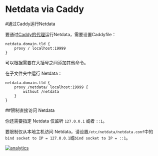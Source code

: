 # Netdata via Caddy

#通过Caddy运行Netdata

要通过[Caddy的代理](https://caddyserver.com/docs/proxy)运行Netdata，需要设置Caddyfile：

```caddyfile
netdata.domain.tld {
    proxy / localhost:19999
}
```

可以根据需要在大括号之间添加其他命令。

在子文件夹中运行 Netdata：

```caddyfile
netdata.domain.tld {
    proxy /netdata/ localhost:19999 {
        without /netdata
    }
}
```

##限制直接访问 Netdata

你还需要指定 Netdata 仅监听 `127.0.0.1` 或者 `::1`。

要限制仅从本地主机访问 Netdata，请设置`/etc/netdata/netdata.conf`中的 `bind socket to IP = 127.0.0.1`或`bind socket to IP = ::1`。

[![analytics](https://www.google-analytics.com/collect?v=1&aip=1&t=pageview&_s=1&ds=github&dr=https%3A%2F%2Fgithub.com%2Fnetdata%2Fnetdata&dl=https%3A%2F%2Fmy-netdata.io%2Fgithub%2Fdocs%2FRunning-behind-caddy&_u=MAC~&cid=5792dfd7-8dc4-476b-af31-da2fdb9f93d2&tid=UA-64295674-3)](<>)
